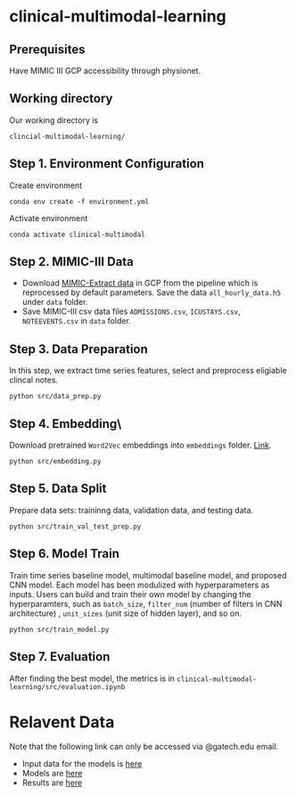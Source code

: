 # clinical-multimodal-learning

## Prerequisites
Have MIMIC III GCP accessibility through physionet.

## Working directory
Our working directory is 
```
clincial-multimodal-learning/
```
## Step 1. Environment Configuration

Create environment
```
conda env create -f environment.yml
```

Activate environment
```
conda activate clinical-multimodal
```

## Step 2. MIMIC-III Data

- Download [MIMIC-Extract data](https://console.cloud.google.com/storage/browser/mimic_extract) in GCP from the pipeline which is reprocessed by default parameters. Save the data `all_hourly_data.h5` under `data` folder.
- Save MIMIC-III csv data files `ADMISSIONS.csv`, `ICUSTAYS.csv`, `NOTEEVENTS.csv` in 
`data` folder.

## Step 3. Data Preparation
In this step, we extract time series features, select and preprocess eligiable clincal notes.
```
python src/data_prep.py
```

## Step 4. Embedding\
Download pretrained `Word2Vec` embeddings into `embeddings` folder. [Link](https://drive.google.com/file/d/14EOqvvjJ8qUxihQ_SFnuRsjK9pOTrP-6/view). 
```
python src/embedding.py
```

## Step 5. Data Split
Prepare data sets: traininng data, validation data, and testing data.
```
python src/train_val_test_prep.py
```

## Step 6. Model Train
Train time series baseline model, multimodal baseline model, and proposed CNN model. Each model has been modulized with hyperparameters as inputs. Users can build and train their own model by changing the hyperparamters, such as `batch_size`, `filter_num` (number of filters in CNN architecture) , `unit_sizes` (unit size of hidden layer), and so on.
```
python src/train_model.py
```

## Step 7. Evaluation
After finding the best model, the metrics is in `clinical-multimodal-learning/src/evaluation.ipynb`

# Relavent Data
Note that the following link can only be accessed via @gatech.edu email.
- Input data for the models is [here](https://gtvault.sharepoint.com/:f:/s/CSE6252-BD/Eiz1Ez6UcxVIsL1mUNdBkagBgnBcSmlAW5B_sKsb0nqIZA?e=1JgMVo)
- Models are [here](https://gtvault.sharepoint.com/:f:/s/CSE6252-BD/EtnuwXOZk7JHlhkte_0jE0wBZpJU27FZYfNxFEAb9OjEQA?e=FJzdjN)
- Results are [here](https://gtvault.sharepoint.com/:f:/s/CSE6252-BD/Eug1uIPwB25AjQ4J9nkyHhoB4vMwz2VztTQGbsmPQSeyUg?e=ItiNYD)
